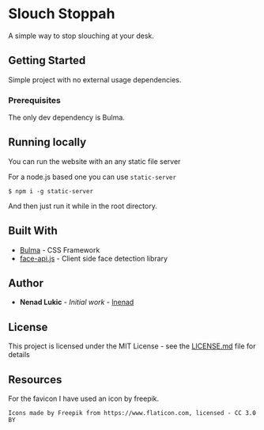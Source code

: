 # Slouch Stoppah

A simple way to stop slouching at your desk.

## Getting Started

Simple project with no external usage dependencies.

### Prerequisites

The only dev dependency is Bulma.

## Running locally

You can run the website with an any static file server

For a node.js based one you can use `static-server`

```$ npm i -g static-server```

And then just run it while in the root directory.

## Built With

* [Bulma](https://bulma.io/) - CSS Framework
* [face-api.js](https://github.com/justadudewhohacks/face-api.js) - Client side face detection library

## Author

* **Nenad Lukic** - *Initial work* - [lnenad](https://github.com/lnenad)

## License

This project is licensed under the MIT License - see the [LICENSE.md](LICENSE.md) file for details

## Resources

For the favicon I have used an icon by freepik.

`Icons made by Freepik from https://www.flaticon.com, licensed - CC 3.0 BY`

